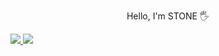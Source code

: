 <p align="center">Hello, I'm STONE 🖐️</p>

<div>
    <a href="https://www.instagram.com/p_samename" target="blank">
        <img style="border-radius:'4px'" src="https://img.shields.io/badge/instagram-E4405F?style=flat-square&logo=instagram&logoColor=white"/>
    </a>
    <a href="https://velog.io/@p-samename" target="blank">
        <img src="https://img.shields.io/badge/velog-20C997?style=flat-square&logo=velog&logoColor=white"/>
    </a>
</div>
